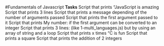 #Fundamentals of Javascript
**Tasks**
Script that prints “JavaScript is amazing
Script that prints 3 lines
Script that prints a message depending of the number of arguments passed 
Script that prints the first argument passed to it
Script that prints My number: <first argument converted in integer> if the first argument can be converted to an integer
Script that prints 3 lines: (like 1-multi_languages.js) but by using an array of string and a loop
Script that prints x times “C is fun
Script that prints a square
Script that prints the addition of 2 integers